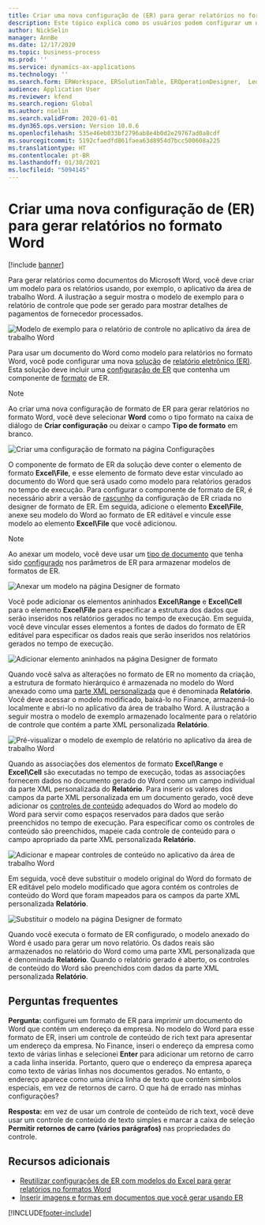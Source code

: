 ```yaml
---
title: Criar uma nova configuração de (ER) para gerar relatórios no formato Word
description: Este tópico explica como os usuários podem configurar um novo formato de relatório eletrônico (ER) para gerar relatórios como documentos do Microsoft Word.
author: NickSelin
manager: AnnBe
ms.date: 12/17/2020
ms.topic: business-process
ms.prod: ''
ms.service: dynamics-ax-applications
ms.technology: ''
ms.search.form: ERWorkspace, ERSolutionTable, EROperationDesigner,  LedgerJournalTable, LedgerJournalTransVendPaym
audience: Application User
ms.reviewer: kfend
ms.search.region: Global
ms.author: nselin
ms.search.validFrom: 2020-01-01
ms.dyn365.ops.version: Version 10.0.6
ms.openlocfilehash: 535e46eb033bf2796ab8e4b0d2e29767ad0a8cdf
ms.sourcegitcommit: 5192cfaedfd861faea63d8954d7bcc500608a225
ms.translationtype: HT
ms.contentlocale: pt-BR
ms.lasthandoff: 01/30/2021
ms.locfileid: "5094145"
---
```

# <a name="design-a-new-er-configuration-to-generate-reports-in-word-format"></a>Criar uma nova configuração de (ER) para gerar relatórios no formato Word

[!include [banner](../includes/banner.md)]

Para gerar relatórios como documentos do Microsoft Word, você deve criar um modelo para os relatórios usando, por exemplo, o aplicativo da área de trabalho Word. A ilustração a seguir mostra o modelo de exemplo para o relatório de controle que pode ser gerado para mostrar detalhes de pagamentos de fornecedor processados.

![Modelo de exemplo para o relatório de controle no aplicativo da área de trabalho Word](./media/er-design-configuration-word-image1.png)

Para usar um documento do Word como modelo para relatórios no formato Word, você pode configurar uma nova [solução](general-electronic-reporting.md) de [relatório eletrônico (ER)](er-quick-start1-new-solution.md). Esta solução deve incluir uma [configuração de ER](general-electronic-reporting.md#Configuration) que contenha um componente de [formato](general-electronic-reporting.md#FormatComponentOutbound) de ER.

> [!NOTE]
> Ao criar uma nova configuração de formato de ER para gerar relatórios no formato Word, você deve selecionar **Word** como o tipo formato na caixa de diálogo de **Criar configuração** ou deixar o campo **Tipo de formato** em branco.

![Criar uma configuração de formato na página Configurações](./media/er-design-configuration-word-image2.gif)

O componente de formato de ER da solução deve conter o elemento de formato **Excel\\File**, e esse elemento de formato deve estar vinculado ao documento do Word que será usado como modelo para relatórios gerados no tempo de execução. Para configurar o componente de formato de ER, é necessário abrir a versão de [rascunho](general-electronic-reporting.md#component-versioning) da configuração de ER criada no designer de formato de ER. Em seguida, adicione o elemento **Excel\\File**, anexe seu modelo do Word ao formato de ER editável e vincule esse modelo ao elemento **Excel\\File** que você adicionou.

> [!NOTE]
> Ao anexar um modelo, você deve usar um [tipo de documento](https://docs.microsoft.com/dynamics365/fin-ops-core/fin-ops/organization-administration/configure-document-management#configure-document-types) que tenha sido [configurado](electronic-reporting-er-configure-parameters.md#parameters-to-manage-documents) nos parâmetros de ER para armazenar modelos de formatos de ER.

![Anexar um modelo na página Designer de formato](./media/er-design-configuration-word-image3.gif)

Você pode adicionar os elementos aninhados **Excel\\Range** e **Excel\\Cell** para o elemento **Excel\\File** para especificar a estrutura dos dados que serão inseridos nos relatórios gerados no tempo de execução. Em seguida, você deve vincular esses elementos a fontes de dados do formato de ER editável para especificar os dados reais que serão inseridos nos relatórios gerados no tempo de execução.

![Adicionar elemento aninhados na página Designer de formato](./media/er-design-configuration-word-image4.gif)

Quando você salva as alterações no formato de ER no momento da criação, a estrutura de formato hierárquico é armazenada no modelo do Word anexado como uma [parte XML personalizada](https://docs.microsoft.com/visualstudio/vsto/custom-xml-parts-overview?view=vs-2019) que é denominada **Relatório**. Você deve acessar o modelo modificado, baixá-lo no Finance, armazená-lo localmente e abri-lo no aplicativo da área de trabalho Word. A ilustração a seguir mostra o modelo de exemplo armazenado localmente para o relatório de controle que contém a parte XML personalizada **Relatório**.

![Pré-visualizar o modelo de exemplo de relatório no aplicativo da área de trabalho Word](./media/er-design-configuration-word-image5.gif)

Quando as associações dos elementos de formato **Excel\\Range** e **Excel\\Cell** são executadas no tempo de execução, todas as associações fornecem dados no documento gerado do Word como um campo individual da parte XML personalizada do **Relatório**. Para inserir os valores dos campos da parte XML personalizada em um documento gerado, você deve adicionar os [controles de conteúdo](https://docs.microsoft.com/office/client-developer/word/content-controls-in-word) adequados do Word ao modelo do Word para servir como espaços reservados para dados que serão preenchidos no tempo de execução. Para especificar como os controles de conteúdo são preenchidos, mapeie cada controle de conteúdo para o campo apropriado da parte XML personalizada **Relatório**.

![Adicionar e mapear controles de conteúdo no aplicativo da área de trabalho Word](./media/er-design-configuration-word-image6.gif)

Em seguida, você deve substituir o modelo original do Word do formato de ER editável pelo modelo modificado que agora contém os controles de conteúdo do Word que foram mapeados para os campos da parte XML personalizada **Relatório**.

![Substituir o modelo na página Designer de formato](./media/er-design-configuration-word-image7.gif)

Quando você executa o formato de ER configurado, o modelo anexado do Word é usado para gerar um novo relatório. Os dados reais são armazenados no relatório do Word como uma parte XML personalizada que é denominada **Relatório**. Quando o relatório gerado é aberto, os controles de conteúdo do Word são preenchidos com dados da parte XML personalizada **Relatório**.

## <a name="frequently-asked-questions"></a>Perguntas frequentes

**Pergunta:** configurei um formato de ER para imprimir um documento do Word que contém um endereço da empresa. No modelo do Word para esse formato de ER, inseri um controle de conteúdo de rich text para apresentar um endereço da empresa. No Finance, inseri o endereço da empresa como texto de várias linhas e selecionei **Enter** para adicionar um retorno de carro a cada linha inserida. Portanto, quero que o endereço da empresa apareça como texto de várias linhas nos documentos gerados. No entanto, o endereço aparece como uma única linha de texto que contém símbolos especiais, em vez de retornos de carro. O que há de errado nas minhas configurações?

**Resposta:** em vez de usar um controle de conteúdo de rich text, você deve usar um controle de conteúdo de texto simples e marcar a caixa de seleção **Permitir retornos de carro (vários parágrafos)** nas propriedades do controle.

## <a name="additional-resources"></a>Recursos adicionais

- [Reutilizar configurações de ER com modelos do Excel para gerar relatórios no formatos Word](./tasks/er-design-configuration-word-2016-11.md)
- [Inserir imagens e formas em documentos que você gerar usando ER](electronic-reporting-embed-images-shapes.md#embed-an-image-in-a-word-document)


[!INCLUDE[footer-include](../../../includes/footer-banner.md)]